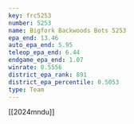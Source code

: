 ```yaml
---
key: frc5253
number: 5253
name: Bigfork Backwoods Bots 5253
epa_end: 13.46
auto_epa_end: 5.95
teleop_epa_end: 6.44
endgame_epa_end: 1.07
winrate: 0.5556
district_epa_rank: 891
district_epa_percentile: 0.5053
type: Team
---
```

[[2024mndu]]

